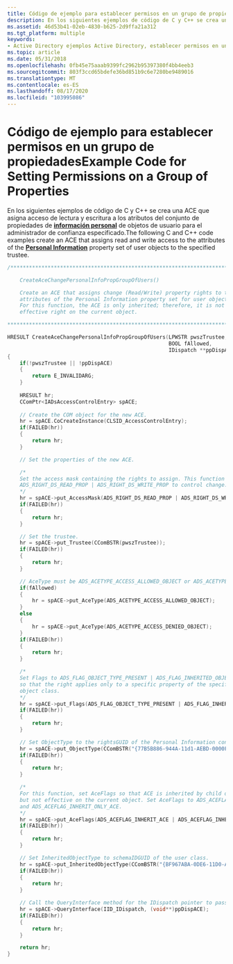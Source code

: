 ```yaml
---
title: Código de ejemplo para establecer permisos en un grupo de propiedades
description: En los siguientes ejemplos de código de C y C++ se crea una ACE que asigna acceso de lectura y escritura a los atributos del conjunto de propiedades de información personal de objetos de usuario para el administrador de confianza especificado.
ms.assetid: 46d53b41-02eb-4830-b625-2d9ffa21a312
ms.tgt_platform: multiple
keywords:
- Active Directory ejemplos Active Directory, establecer permisos en un grupo de propiedades
ms.topic: article
ms.date: 05/31/2018
ms.openlocfilehash: 0fb45e75aaab9399fc2962b95397380f4bb4eeb3
ms.sourcegitcommit: 803f3ccd65bdefe36bd851b9c6e7280be9489016
ms.translationtype: MT
ms.contentlocale: es-ES
ms.lasthandoff: 08/17/2020
ms.locfileid: "103995086"
---
```

# <a name="example-code-for-setting-permissions-on-a-group-of-properties"></a><span data-ttu-id="ac244-104">Código de ejemplo para establecer permisos en un grupo de propiedades</span><span class="sxs-lookup"><span data-stu-id="ac244-104">Example Code for Setting Permissions on a Group of Properties</span></span>

<span data-ttu-id="ac244-105">En los siguientes ejemplos de código de C y C++ se crea una ACE que asigna acceso de lectura y escritura a los atributos del conjunto de propiedades de [**información personal**](/windows/desktop/ADSchema/r-personal-information) de objetos de usuario para el administrador de confianza especificado.</span><span class="sxs-lookup"><span data-stu-id="ac244-105">The following C and C++ code examples create an ACE that assigns read and write access to the attributes of the [**Personal Information**](/windows/desktop/ADSchema/r-personal-information) property set of user objects to the specified trustee.</span></span>


```C++
/***************************************************************************

    CreateAceChangePersonalInfoPropGroupOfUsers()

    Create an ACE that assigns change (Read/Write) property rights to the 
    attributes of the Personal Information property set for user objects. 
    For this function, the ACE is only inherited; therefore, it is not an 
    effective right on the current object.

***************************************************************************/

HRESULT CreateAceChangePersonalInfoPropGroupOfUsers(LPWSTR pwszTrustee, 
                                                    BOOL fAllowed, 
                                                    IDispatch **ppDispACE)
{
    if(!pwszTrustee || !ppDispACE)
    {
        return E_INVALIDARG;
    }
    
    HRESULT hr;
    CComPtr<IADsAccessControlEntry> spACE;
    
    // Create the COM object for the new ACE.
    hr = spACE.CoCreateInstance(CLSID_AccessControlEntry);
    if(FAILED(hr))
    {
        return hr;
    }

    // Set the properties of the new ACE.

    /*
    Set the access mask containing the rights to assign. This function assigns 
    ADS_RIGHT_DS_READ_PROP | ADS_RIGHT_DS_WRITE_PROP to control change.
    */
    hr = spACE->put_AccessMask(ADS_RIGHT_DS_READ_PROP | ADS_RIGHT_DS_WRITE_PROP);
    if(FAILED(hr))
    {
        return hr;
    }

    // Set the trustee.
    hr = spACE->put_Trustee(CComBSTR(pwszTrustee));
    if(FAILED(hr))
    {
        return hr;
    }

    // AceType must be ADS_ACETYPE_ACCESS_ALLOWED_OBJECT or ADS_ACETYPE_ACCESS_DENIED_OBJECT.
    if(fAllowed)
    {
        hr = spACE->put_AceType(ADS_ACETYPE_ACCESS_ALLOWED_OBJECT);
    }
    else
    {
        hr = spACE->put_AceType(ADS_ACETYPE_ACCESS_DENIED_OBJECT);
    }
    if(FAILED(hr))
    {
        return hr;
    }

    /*
    Set Flags to ADS_FLAG_OBJECT_TYPE_PRESENT | ADS_FLAG_INHERITED_OBJECT_TYPE_PRESENT 
    so that the right applies only to a specific property of the specified 
    object class.
    */
    hr = spACE->put_Flags(ADS_FLAG_OBJECT_TYPE_PRESENT | ADS_FLAG_INHERITED_OBJECT_TYPE_PRESENT);
    if(FAILED(hr))
    {
        return hr;
    }

    // Set ObjectType to the rightsGUID of the Personal Information controlAccessRight object. 
    hr = spACE->put_ObjectType(CComBSTR("{77B5B886-944A-11d1-AEBD-0000F80367C1}"));
    if(FAILED(hr))
    {
        return hr;
    }

    /*
    For this function, set AceFlags so that ACE is inherited by child objects, 
    but not effective on the current object. Set AceFlags to ADS_ACEFLAG_INHERIT_ACE 
    and ADS_ACEFLAG_INHERIT_ONLY_ACE.
    */
    hr = spACE->put_AceFlags(ADS_ACEFLAG_INHERIT_ACE | ADS_ACEFLAG_INHERIT_ONLY_ACE);
    if(FAILED(hr))
    {
        return hr;
    }

    // Set InheritedObjectType to schemaIDGUID of the user class.
    hr = spACE->put_InheritedObjectType(CComBSTR("{BF967ABA-0DE6-11D0-A285-00AA003049E2}"));
    if(FAILED(hr))
    {
        return hr;
    }

    // Call the QueryInterface method for the IDispatch pointer to pass to the AddAce method.
    hr = spACE->QueryInterface(IID_IDispatch, (void**)ppDispACE);
    if(FAILED(hr))
    {
        return hr;
    }

    return hr;
}
```



 

 